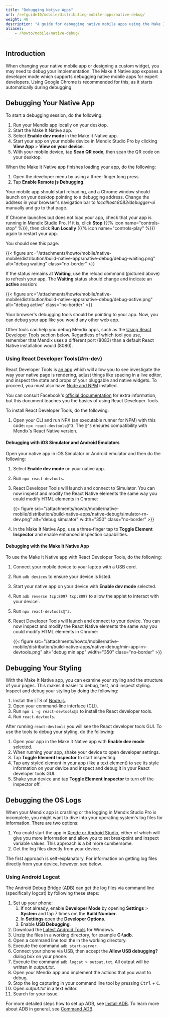 ```yaml
---
title: "Debugging Native Apps"
url: /refguide10/mobile/distributing-mobile-apps/native-debug/
weight: 40
description: "A guide for debugging native mobile apps using the Make It Native app."
aliases:
    - /howto/mobile/native-debug/
---
```


## Introduction

When changing your native mobile app or designing a custom widget, you may need to debug your implementation. The Make It Native app exposes a developer mode which supports debugging native mobile apps for expert developers. Using Google Chrome is recommended for this, as it starts automatically during debugging.

## Debugging Your Native App

To start a debugging session, do the following:

1. Run your Mendix app locally on your desktop.
2. Start the Make It Native app.
3. Select **Enable dev mode** in the Make It Native app.
4. Start your app on your mobile device in Mendix Studio Pro by clicking **View App** > **View on your device**.
5. With your mobile device, tap **Scan QR code**, then scan the QR code on your desktop.

When the Make It Native app finishes loading your app, do the following:

1. Open the developer menu by using a three-finger long press.
2. Tap **Enable Remote js Debugging**.

Your mobile app should start reloading, and a Chrome window should launch on your desktop pointing to a debugging address. Change the address in your browser's navigation bar to *localhost:8083/debugger-ui* manually and go to that page.

If Chrome launches but does not load your app, check that your app is running in Mendix Studio Pro. If it is, click **Stop** ({{% icon name="controls-stop" %}}), then click **Run Locally** ({{% icon name="controls-play" %}}) again to restart your app. 

You should see this page:

{{< figure src="/attachments/howto/mobile/native-mobile/distribution/build-native-apps/native-debug/debug-waiting.png" alt="debug waiting" class="no-border" >}}

If the status remains at **Waiting**, use the reload command (pictured above) to refresh your app. The **Waiting** status should change and indicate an **active** session:

{{< figure src="/attachments/howto/mobile/native-mobile/distribution/build-native-apps/native-debug/debug-active.png" alt="debug active" class="no-border" >}}

Your browser's debugging tools should be pointing to your app. Now, you can debug your app like you would any other web app. 

Other tools can help you debug Mendix apps, such as the [Using React Developer Tools](#rn-dev) section below. Regardless of which tool you use, remember that Mendix uses a different port (8083) than a default React Native installation would (8080).

### Using React Developer Tools{#rn-dev}

React Developer Tools is [an app](https://github.com/facebook/react/tree/main/packages/react-devtools) which will allow you to see investigate the way your native page is rendering, adjust things like spacing in a live editor, and inspect the state and props of your pluggable and native widgets. To proceed, you must also have [Node and NPM](https://nodejs.org/en/download/) installed.

You can consult Facebook's [official documentation](https://reactnative.dev/docs/debugging) for extra information, but this document teaches you the basics of using React Developer Tools. 

To install React Developer Tools, do the following:

1. Open your CLI and run NPX (an executable runner for NPM) with this code: `npx react-devtools@^3`. The `@^3` ensures compatibility with Mendix's React Native version.

#### Debugging with iOS Simulator and Android Emulators

Open your native app in iOS Simulator or Android emulator and then do the following:

1. Select **Enable dev mode** on your native app.
2. Run `npx react-devtools`.
3. React Developer Tools will launch and connect to Simulator. You can now inspect and modify the React Native elements the same way you could modify HTML elements in Chrome:

    {{< figure src="/attachments/howto/mobile/native-mobile/distribution/build-native-apps/native-debug/simulator-rn-dev.png" alt="debug simulator"   width="350"  class="no-border" >}}

4. In the Make It Native App, use a three-finger tap to **Toggle Element Inspector** and enable enhanced inspection capabilities.

#### Debugging with the Make It Native App

To use the Make It Native app with React Developer Tools, do the following: 

1. Connect your mobile device to your laptop with a USB cord.
2. Run `adb devices` to ensure your device is listed.
3. Start your native app on your device with **Enable dev mode** selected.
4. Run `adb reverse tcp:8097 tcp:8097` to allow the applet to interact with your device`.
5. Run `npx react-devtools@^3`.
6. React Developer Tools will launch and connect to your device. You can now inspect and modify the React Native elements the same way you could modify HTML elements in Chrome:

    {{< figure src="/attachments/howto/mobile/native-mobile/distribution/build-native-apps/native-debug/min-app-rn-devtools.png" alt="debug min app"   width="350"  class="no-border" >}}

## Debugging Your Styling

With the Make It Native app, you can examine your styling and the structure of your pages. This makes it easier to debug, test, and inspect styling. Inspect and debug your styling by doing the following:

1. Install the LTS of [Node.js](https://nodejs.org/en/).
2. Open your command-line interface (CLI).
3. Run `npm i -g react-devtools@3` to install the React developer tools.
4. Run `react-devtools`.

After running `react-devtools` you will see the React developer tools GUI. To use the tools to debug your styling, do the following:

1. Open your app in the Make It Native app with **Enable dev mode** selected.
2. When running your app, shake your device to open developer settings.
3. Tap **Toggle Element Inspector** to start inspecting. 
4. Tap any styled element in your app (like a text element) to see its style information on your device and inspect and debug it in your React developer tools GUI.
5. Shake your device and tap **Toggle Element Inspector** to turn off the inspector off.

## Debugging the OS Logs

When your Mendix app is crashing or the logging in Mendix Studio Pro is incomplete, you might want to dive into your operating system's log files for information. There are two options:

1. You could start the app in [Xcode or Android Studio](/refguide10/mobile/distributing-mobile-apps/building-native-apps/native-build-locally/#building-app-project), either of which will give you more information and allow you to set breakpoint and inspect variable values. This approach is a bit more cumbersome. 
1. Get the log files directly from your device.

The first approach is self-explanatory. For information on getting log files directly from your device, however, see below.

### Using Android Logcat

The Android Debug Bridge (ADB) can get the log files via command line (specifically logcat) by following these steps:

1. Set up your phone:<br />
    1. If not already, enable **Developer Mode** by opening **Settings** > **System** and tap 7 times om the **Build Number**.<br />
    1. In **Settings** open the **Developer Options**.<br />
    1. Enable **USB Debugging**.
1. Download the [Latest Android Tools](https://dl.google.com/android/repository/platform-tools-latest-windows.zip) for Windows.
1. Unzip the files in a working directory, for example **C:\adb**.
1. Open a command line tool the in the working directory.
1. Execute the command `adb start-server`.
1. Connect your phone via USB, then accept the **Allow USB debugging?** dialog box on your phone.
1. Execute the command `adb logcat > output.txt`. All output will be written in *output.txt*.
1. Open your Mendix app and implement the actions that you want to debug.
1. Stop the log capturing in your command line tool by pressing <kbd>Ctrl</kbd> + <kbd>C</kbd>.
1. Open *output.txt* in a text editor.
1. Search for your issue.

For more detailed steps how to set up ADB, see [Install ADB](https://www.xda-developers.com/install-adb-windows-macos-linux/). To learn more about ADB in general, see [Command ADB](https://developer.android.com/studio/command-line/adb).
